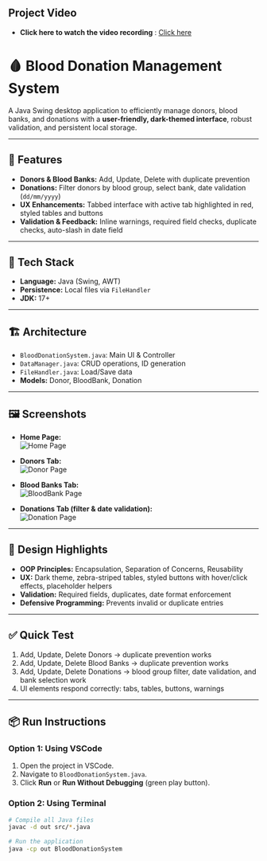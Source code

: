 ## Project Video

- **Click here to watch the video recording** : [Click here]([https://drive.google.com/your-video-link](https://drive.google.com/file/d/1Z0yZGNgEVfPgLxJ4bvvpwg9iT0W3canq/view?usp=drive_link))


# 🩸 Blood Donation Management System

A Java Swing desktop application to efficiently manage donors, blood banks, and donations with a **user-friendly, dark-themed interface**, robust validation, and persistent local storage.

---

## 🔹 Features
- **Donors & Blood Banks:** Add, Update, Delete with duplicate prevention  
- **Donations:** Filter donors by blood group, select bank, date validation (`dd/mm/yyyy`)  
- **UX Enhancements:** Tabbed interface with active tab highlighted in red, styled tables and buttons  
- **Validation & Feedback:** Inline warnings, required field checks, duplicate checks, auto-slash in date field  

---

## 🧰 Tech Stack
- **Language:** Java (Swing, AWT)  
- **Persistence:** Local files via `FileHandler`  
- **JDK:** 17+  

---

## 🏗️ Architecture
- `BloodDonationSystem.java`: Main UI & Controller  
- `DataManager.java`: CRUD operations, ID generation  
- `FileHandler.java`: Load/Save data  
- **Models:** Donor, BloodBank, Donation  

---

## 🖼️ Screenshots
- **Home Page:**  
  ![Home Page](images/home_tab.png)

- **Donors Tab:**  
  ![Donor Page](images/donor_tab.png)

- **Blood Banks Tab:**  
  ![BloodBank Page](images/bloodBank_tab.png)

- **Donations Tab (filter & date validation):**  
  ![Donation Page](images/donation_tab.png)

---

## 🧠 Design Highlights
- **OOP Principles:** Encapsulation, Separation of Concerns, Reusability  
- **UX:** Dark theme, zebra-striped tables, styled buttons with hover/click effects, placeholder helpers  
- **Validation:** Required fields, duplicates, date format enforcement  
- **Defensive Programming:** Prevents invalid or duplicate entries  

---

## ✅ Quick Test
1. Add, Update, Delete Donors → duplicate prevention works
2. Add, Update, Delete Blood Banks → duplicate prevention works
3. Add, Update, Delete Donations → blood group filter, date validation, and bank selection work
4. UI elements respond correctly: tabs, tables, buttons, warnings

---

## 📦 Run Instructions

### Option 1: Using VSCode
1. Open the project in VSCode.
2. Navigate to `BloodDonationSystem.java`.
3. Click **Run** or **Run Without Debugging** (green play button).
   
### Option 2: Using Terminal
```bash
# Compile all Java files
javac -d out src/*.java

# Run the application
java -cp out BloodDonationSystem
